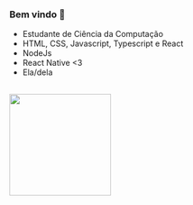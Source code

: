 ### Bem vindo 👋

-  Estudante de Ciência da Computação  
-  HTML, CSS, Javascript, Typescript e React
-  NodeJs
-  React Native <3
-  Ela/dela

  ##
 
<div>
<a href="https://github.com/myoui01">
<img height="180em" src="https://github-readme-stats.vercel.app/api/top-langs/?username=myoui01&layout=compact&langs_count=7&theme=gotham"/>
<!-- <img height="180em" src="https://github-readme-stats.vercel.app/api?username=myoui01&show_icons=true&theme=gotham&include_all_commits=true&count_private=true"/> -->
</div>

<br>
  
